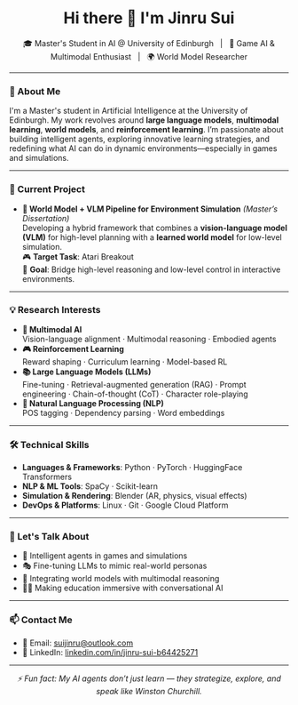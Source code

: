 <h1 align="center">Hi there 👋 I'm Jinru Sui</h1>

<p align="center">
  🎓 Master's Student in AI @ University of Edinburgh &nbsp; | &nbsp; 🤖 Game AI & Multimodal Enthusiast &nbsp; | &nbsp; 🌍 World Model Researcher
</p>

---

### 🚀 About Me

I'm a Master's student in Artificial Intelligence at the University of Edinburgh. My work revolves around **large language models**, **multimodal learning**, **world models**, and **reinforcement learning**. I’m passionate about building intelligent agents, exploring innovative learning strategies, and redefining what AI can do in dynamic environments—especially in games and simulations.

---

### 🔭 Current Project

- **🌊 World Model + VLM Pipeline for Environment Simulation** *(Master’s Dissertation)*  
  Developing a hybrid framework that combines a **vision-language model (VLM)** for high-level planning with a **learned world model** for low-level simulation.  
  🎮 **Target Task**: Atari Breakout  
  🎯 **Goal**: Bridge high-level reasoning and low-level control in interactive environments.

---

### 💡 Research Interests

- **🧠 Multimodal AI**  
  Vision-language alignment · Multimodal reasoning · Embodied agents  
- **🎮 Reinforcement Learning**  
  Reward shaping · Curriculum learning · Model-based RL  
- **📚 Large Language Models (LLMs)**  
  Fine-tuning · Retrieval-augmented generation (RAG) · Prompt engineering · Chain-of-thought (CoT) · Character role-playing  
- **💬 Natural Language Processing (NLP)**  
  POS tagging · Dependency parsing · Word embeddings  

---

### 🛠️ Technical Skills

- **Languages & Frameworks**: Python · PyTorch · HuggingFace Transformers  
- **NLP & ML Tools**: SpaCy · Scikit-learn  
- **Simulation & Rendering**: Blender (AR, physics, visual effects)  
- **DevOps & Platforms**: Linux · Git · Google Cloud Platform  

---

### 💬 Let's Talk About

- 🎯 Intelligent agents in games and simulations  
- 🎭 Fine-tuning LLMs to mimic real-world personas  
- 🔁 Integrating world models with multimodal reasoning  
- 🧑‍🏫 Making education immersive with conversational AI  

---

### 📫 Contact Me

- 📧 Email: [suijinru@outlook.com](mailto:suijinru@outlook.com)  
- 🔗 LinkedIn: [linkedin.com/in/jinru-sui-b64425271](https://www.linkedin.com/in/jinru-sui-b64425271)  

---

<p align="center"><em>
⚡ Fun fact: My AI agents don’t just learn — they strategize, explore, and speak like Winston Churchill.
</em></p>

 

